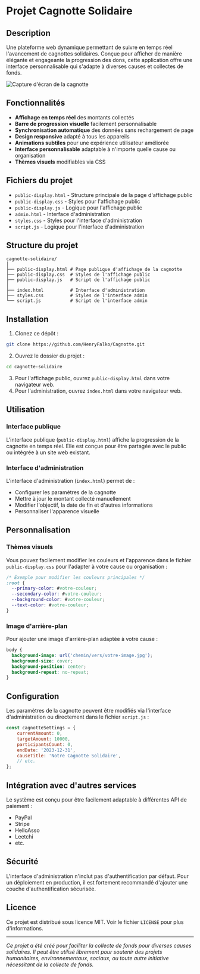 # Projet Cagnotte Solidaire

## Description
Une plateforme web dynamique permettant de suivre en temps réel l'avancement de cagnottes solidaires. Conçue pour afficher de manière élégante et engageante la progression des dons, cette application offre une interface personnalisable qui s'adapte à diverses causes et collectes de fonds.

![Capture d'écran de la cagnotte](screenshot_placeholder.png)

## Fonctionnalités

- **Affichage en temps réel** des montants collectés
- **Barre de progression visuelle** facilement personnalisable
- **Synchronisation automatique** des données sans rechargement de page
- **Design responsive** adapté à tous les appareils
- **Animations subtiles** pour une expérience utilisateur améliorée
- **Interface personnalisable** adaptable à n'importe quelle cause ou organisation
- **Thèmes visuels** modifiables via CSS

## Fichiers du projet

- `public-display.html` - Structure principale de la page d'affichage public
- `public-display.css` - Styles pour l'affichage public
- `public-display.js` - Logique pour l'affichage public
- `admin.html` - Interface d'administration
- `styles.css` - Styles pour l'interface d'administration
- `script.js` - Logique pour l'interface d'administration

## Structure du projet

```
cagnotte-solidaire/
│
├── public-display.html # Page publique d'affichage de la cagnotte
├── public-display.css  # Styles de l'affichage public
├── public-display.js   # Script de l'affichage public
│
├── index.html          # Interface d'administration
├── styles.css          # Styles de l'interface admin
└── script.js           # Script de l'interface admin
```

## Installation

1. Clonez ce dépôt :
```bash
git clone https://github.com/HenryFalko/Cagnotte.git
```

2. Ouvrez le dossier du projet :
```bash
cd cagnotte-solidaire
```

3. Pour l'affichage public, ouvrez `public-display.html` dans votre navigateur web.
4. Pour l'administration, ouvrez `index.html` dans votre navigateur web.

## Utilisation

### Interface publique
L'interface publique (`public-display.html`) affiche la progression de la cagnotte en temps réel. Elle est conçue pour être partagée avec le public ou intégrée à un site web existant.

### Interface d'administration
L'interface d'administration (`index.html`) permet de :
- Configurer les paramètres de la cagnotte
- Mettre à jour le montant collecté manuellement
- Modifier l'objectif, la date de fin et d'autres informations
- Personnaliser l'apparence visuelle

## Personnalisation

### Thèmes visuels
Vous pouvez facilement modifier les couleurs et l'apparence dans le fichier `public-display.css` pour l'adapter à votre cause ou organisation :

```css
/* Exemple pour modifier les couleurs principales */
:root {
  --primary-color: #votre-couleur;
  --secondary-color: #votre-couleur;
  --background-color: #votre-couleur;
  --text-color: #votre-couleur;
}
```

### Image d'arrière-plan
Pour ajouter une image d'arrière-plan adaptée à votre cause :

```css
body {
  background-image: url('chemin/vers/votre-image.jpg');
  background-size: cover;
  background-position: center;
  background-repeat: no-repeat;
}
```

## Configuration

Les paramètres de la cagnotte peuvent être modifiés via l'interface d'administration ou directement dans le fichier `script.js` :

```javascript
const cagnotteSettings = {
    currentAmount: 0,
    targetAmount: 10000,
    participantsCount: 0,
    endDate: '2023-12-31',
    causeTitle: 'Notre Cagnotte Solidaire',
    // etc.
};
```

## Intégration avec d'autres services

Le système est conçu pour être facilement adaptable à différentes API de paiement :
- PayPal
- Stripe
- HelloAsso
- Leetchi
- etc.

## Sécurité

L'interface d'administration n'inclut pas d'authentification par défaut. Pour un déploiement en production, il est fortement recommandé d'ajouter une couche d'authentification sécurisée.


## Licence

Ce projet est distribué sous licence MIT. Voir le fichier `LICENSE` pour plus d'informations.

---

*Ce projet a été créé pour faciliter la collecte de fonds pour diverses causes solidaires. Il peut être utilisé librement pour soutenir des projets humanitaires, environnementaux, sociaux, ou toute autre initiative nécessitant de la collecte de fonds.*
